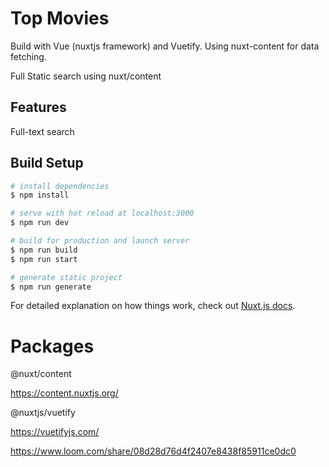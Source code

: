 # Top Movies

Build with Vue (nuxtjs framework) and Vuetify.
Using nuxt-content for data fetching.

Full Static search using nuxt/content

## Features

Full-text search


## Build Setup

```bash
# install dependencies
$ npm install

# serve with hot reload at localhost:3000
$ npm run dev

# build for production and launch server
$ npm run build
$ npm run start

# generate static project
$ npm run generate
```

For detailed explanation on how things work, check out [Nuxt.js docs](https://nuxtjs.org).

# Packages

@nuxt/content

https://content.nuxtjs.org/


@nuxtjs/vuetify

https://vuetifyjs.com/


https://www.loom.com/share/08d28d76d4f2407e8438f85911ce0dc0


